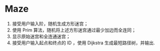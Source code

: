 # Maze

  1. 接受用户输入阶，随机生成方形迷宫；
  2. 使用 Prim 算法，随机将上述方形迷宫通过最少加边而全连同；
  3. 显示原始迷宫和全连通迷宫；
  4. 接受用户输入起点和终点的 ID ，使用 Dijkstra 生成最短路径树，并输出.
